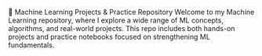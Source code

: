 🧠 Machine Learning Projects & Practice Repository
Welcome to my Machine Learning repository, where I explore a wide range of ML concepts, algorithms, and real-world projects. This repo includes both hands-on projects and practice notebooks focused on strengthening ML fundamentals.

